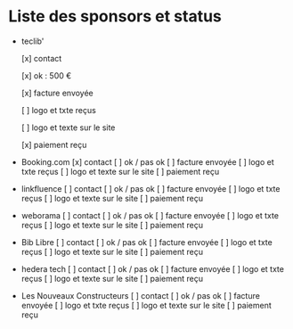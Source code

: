 # Liste des sponsors et status

* teclib'

  [x] contact 

  [x] ok : 500 €

  [x] facture envoyée

  [ ] logo et txte reçus

  [ ] logo et texte sur le site

  [x] paiement reçu

* Booking.com
  [x] contact 
  [ ] ok / pas ok
  [ ] facture envoyée
  [ ] logo et txte reçus
  [ ] logo et texte sur le site
  [ ] paiement reçu

* linkfluence
  [ ] contact
  [ ] ok / pas ok
  [ ] facture envoyée
  [ ] logo et txte reçus
  [ ] logo et texte sur le site
  [ ] paiement reçu

* weborama
  [ ] contact
  [ ] ok / pas ok
  [ ] facture envoyée
  [ ] logo et txte reçus
  [ ] logo et texte sur le site
  [ ] paiement reçu

* Bib Libre
  [ ] contact
  [ ] ok / pas ok
  [ ] facture envoyée
  [ ] logo et txte reçus
  [ ] logo et texte sur le site
  [ ] paiement reçu

* hedera tech
  [ ] contact
  [ ] ok / pas ok
  [ ] facture envoyée
  [ ] logo et txte reçus
  [ ] logo et texte sur le site
  [ ] paiement reçu

* Les Nouveaux Constructeurs
  [ ] contact
  [ ] ok / pas ok
  [ ] facture envoyée
  [ ] logo et txte reçus
  [ ] logo et texte sur le site
  [ ] paiement reçu


